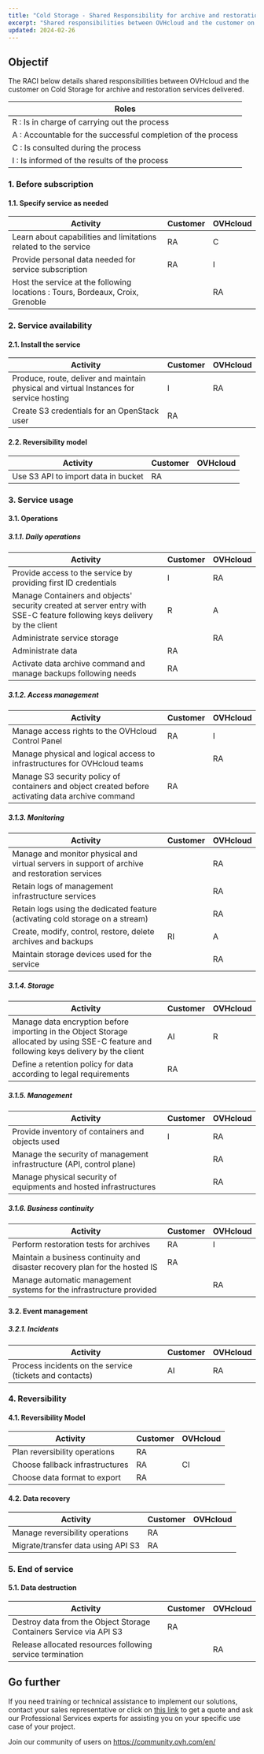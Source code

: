 ```yaml
---
title: "Cold Storage - Shared Responsibility for archive and restoration services"
excerpt: "Shared responsibilities between OVHcloud and the customer on Cold Storage for archive and retoration services"
updated: 2024-02-26
---
```


## Objectif

The RACI below details shared responsibilities between OVHcloud and the customer on Cold Storage for archive and restoration services delivered.

| Roles |
| --- |
|R : Is in charge of carrying out the process|
|A : Accountable for the successful completion of the process|
|C : Is consulted during the process|
|I : Is informed of the results of the process|

### 1. Before subscription

#### 1.1. Specify service as needed

| **Activity** | **Customer** | **OVHcloud** |
| --- | --- | --- |
| Learn about capabilities and limitations related to the service | RA | C |
| Provide personal data needed for service subscription | RA | I |
| Host the service at the following locations : Tours, Bordeaux, Croix, Grenoble |  | RA |

### 2. Service availability

#### 2.1. Install the service

| **Activity** | **Customer** | **OVHcloud** |
| --- | --- | --- |
| Produce, route, deliver and maintain physical and virtual Instances for service hosting | I | RA |
| Create S3 credentials for an OpenStack user | RA |  |

#### 2.2. Reversibility model

| **Activity** | **Customer** | **OVHcloud** |
| --- | --- | --- |
| Use S3 API to import data in bucket | RA |  |

### 3. Service usage

#### 3.1. Operations

##### **3.1.1. Daily operations**

| **Activity** | **Customer** | **OVHcloud** |
| --- | --- | --- |
| Provide access to the service by providing first ID credentials  | I | RA |
| Manage Containers and objects' security created at server entry with SSE-C feature following keys delivery by the client  | R | A |
| Administrate service storage |  | RA |
| Administrate data | RA |   |
| Activate data archive command and manage backups following needs | RA |  |

##### **3.1.2. Access management**

| **Activity** | **Customer** | **OVHcloud** |
| --- | --- | --- |
| Manage access rights to the OVHcloud Control Panel | RA | I |
| Manage physical and logical access to infrastructures for OVHcloud teams |  | RA |
| Manage S3 security policy of containers and object created before activating data archive command | RA |  |

##### **3.1.3. Monitoring**

| **Activity** | **Customer** | **OVHcloud** |
| --- | --- | --- |
| Manage and monitor physical and virtual servers in support of archive and restoration services |  | RA |
| Retain logs of management infrastructure services   |   | RA |
| Retain logs using the dedicated feature (activating cold storage on a stream)  |   | RA |
| Create, modify, control, restore, delete archives and backups | RI  | A |
| Maintain storage devices used for the service |  | RA |

##### **3.1.4. Storage**

| **Activity** | **Customer** | **OVHcloud** |
| --- | --- | --- |
| Manage data encryption before importing in the Object Storage allocated by using SSE-C feature and following keys delivery by the client  | AI | R |
| Define a retention policy for data according to legal requirements | RA |  |

##### **3.1.5. Management**

| **Activity** | **Customer** | **OVHcloud** |
| --- | --- | --- |
| Provide inventory of containers and objects used | I | RA |
| Manage the security of management infrastructure (API, control plane) |   | RA |
| Manage physical security of equipments and hosted infrastructures |  | RA |

##### **3.1.6. Business continuity**

| **Activity** | **Customer** | **OVHcloud** |
| --- | --- | --- |
| Perform restoration tests for archives | RA | I |
| Maintain a business continuity and disaster recovery plan for the hosted IS | RA |  |
| Manage automatic management systems for the infrastructure provided |  | RA |

#### 3.2. Event management

##### **3.2.1. Incidents**

| **Activity** | **Customer** | **OVHcloud** |
| --- | --- | --- |
| Process incidents on the service (tickets and contacts) | AI | RA |

### 4. Reversibility

#### 4.1. Reversibility Model

| **Activity** | **Customer** | **OVHcloud** |
| --- | --- | --- |
| Plan reversibility operations | RA |  |
| Choose fallback infrastructures | RA | CI |
| Choose data format to export | RA |  |

#### 4.2. Data recovery

| **Activity** | **Customer** | **OVHcloud** |
| --- | --- | --- |
| Manage reversibility operations | RA |  |
| Migrate/transfer data using API S3 | RA |  |

### 5. End of service

#### 5.1. Data destruction

| **Activity** | **Customer** | **OVHcloud** |
| --- | --- | --- |
| Destroy data from the Object Storage Containers Service via API S3 | RA |  |
| Release allocated resources following service termination |  | RA |

## Go further

If you need training or technical assistance to implement our solutions, contact your sales representative or click on [this link](https://www.ovhcloud.com/en/professional-services/) to get a quote and ask our Professional Services experts for assisting you on your specific use case of your project.

Join our community of users on <https://community.ovh.com/en/>
